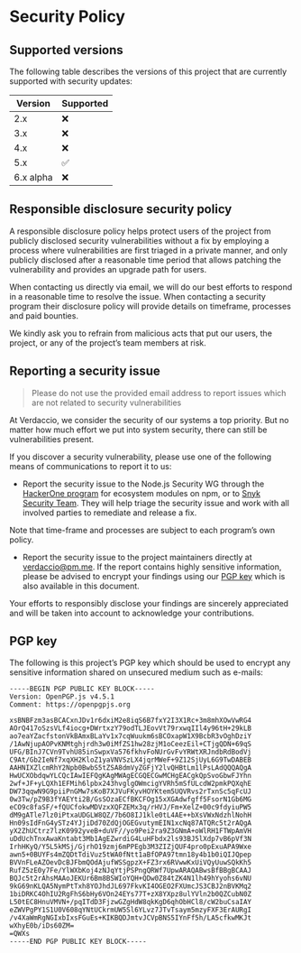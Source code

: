 # Security Policy

## Supported versions

The following table describes the versions of this project that are currently supported with security updates:

| Version   | Supported                                |
| --------- | ---------------------------------------- |
| 2.x       | :x:                                      |
| 3.x       | :x:                                      |
| 4.x       | :x:                                      |
| 5.x       | :white_check_mark:                       |
| 6.x alpha | :x:                                      |

## Responsible disclosure security policy

A responsible disclosure policy helps protect users of the project from publicly disclosed security vulnerabilities without a fix by employing a process where vulnerabilities are first triaged in a private manner, and only publicly disclosed after a reasonable time period that allows patching the vulnerability and provides an upgrade path for users.

When contacting us directly via email, we will do our best efforts to respond in a reasonable time to resolve the issue. When contacting a security program their disclosure policy will provide details on timeframe, processes and paid bounties.

We kindly ask you to refrain from malicious acts that put our users, the project, or any of the project’s team members at risk.

## Reporting a security issue

> Please do not use the provided email address to report issues which are not related to security vulnerabilities

At Verdaccio, we consider the security of our systems a top priority. But no matter how much effort we put into system security, there can still be vulnerabilities present.

If you discover a security vulnerability, please use one of the following means of communications to report it to us:

- Report the security issue to the Node.js Security WG through the [HackerOne program](https://hackerone.com/nodejs-ecosystem) for ecosystem modules on npm, or to [Snyk Security Team](https://snyk.io/vulnerability-disclosure). They will help triage the security issue and work with all involved parties to remediate and release a fix.

Note that time-frame and processes are subject to each program’s own policy.

- Report the security issue to the project maintainers directly at verdaccio@pm.me. If the report contains highly sensitive information, please be advised to encrypt your findings using our [PGP key](https://verdaccio.nyc3.digitaloceanspaces.com/gpg/publickey.verdaccio@pm.me.asc) which is also available in this document.

Your efforts to responsibly disclose your findings are sincerely appreciated and will be taken into account to acknowledge your contributions.

## PGP key

The following is this project’s PGP key which should be used to encrypt any sensitive information shared on unsecured medium such as e-mails:

```
-----BEGIN PGP PUBLIC KEY BLOCK-----
Version: OpenPGP.js v4.5.1
Comment: https://openpgpjs.org

xsBNBFzm3asBCACxnJDv1r6dxiM2e8iqS6B7fxY2I3X1Rc+3m8mhXOwVwRG4
AOrQ417oSzsVLf4iocg+DWrtxzY79odTLJEovVt79rxwqIIl4y96tH+29kLB
ao7eaYZacfstonVkBAmxBLaYv1x7cqWuukm6sBCOxapW1X9BcbR3vOghDziY
/1AwNjupAOPvKNMtghjrdh3w0iMfZS1hw28zjM1oCeezEil+CTjgQDN+69qS
UFG/BInJ7CVn9TvhU85inSwpxVa576fkhvFoNUrGvFvYRWtXRJndbRdBodVj
C9At/Gb2IeNf7xqXH2KloZ1yaVNVSzLX4jqrMWeF+9Z12SjUyL6G9TwDABEB
AAHNIXZlcmRhY2Npb0BwbS5tZSA8dmVyZGFjY2lvQHBtLm1lPsLAdQQQAQgA
HwUCXObdqwYLCQcIAwIEFQgKAgMWAgECGQECGwMCHgEACgkQpSvoGbwFJYhn
2wf+JF+yLQXh1EFMih6lpbx243hvglgOWmcigYVRh5mSfULcdW2pmkPQXqhE
DW73qqwN9G9piiPnGMw7sKoB7XJVuFKyvHOYKtem5UQVRvs2rTxnSc5qFcUJ
0w3Tw/pZ9B3fYAEYti2B/GsSOzaECfBKCFOg15xXGAdwfgff5FsorN1Gb6MG
eCO9c8faSF/+fQUCfokwMDVzxXQFZEMx3q/rHVJ/Fm+XelZ+00c9fdyiuPW5
dM9gATle7lz0iPtxaUDGLW8QZ/7b6O8IJ1kle0tL4AE++bXsVWxNdzhlNohH
Hn09sIdFnG4ySTz4YJjiDd70ZdQjOGEGvutymEIN1xcNq87ATQRc5t2rAQgA
yX2ZhUCtrz7lzK0992yveB+duVF//yo9Pei2ra9Z3GNmA+oWlRH1FTWpAmVH
uDdUchTnxAwaKntabt3Mb1AgEZwrdiG4LuHFbdx2ls93BJ5lXdp7vB6pVf3N
IrhHKyQ/Y5L5kMSj/GjrhO19zmj6mPPEgb3M3ZIZjQUF4pro0pExuAPA9Wxe
awn5+0BUYFs4mZQDtTdiVuz5tWA0fNtt1aBfOPA97tmn18y4b1b0iQIJQpep
BVVnFLeAZOevDcBJFbmQOdAjufWSSgpzX+FZ3rx6RVwwKxUiVQyUuwSQkKh5
RufZ5zE0y7Fe/YlWXbKoj4zNJqYtjPSPngQRWf7UpwARAQABwsBfBBgBCAAJ
BQJc5t2rAhsMAAoJEKUr6Bm8BSWIoYQH+QDw0Z84tZK4N1lh49hYyohs6vNU
9kG69nKLQA5NymPtTxh8YOJhdJL697FkvKI4OGEO2FXUmcJS3CBJ2nBVKMq2
1biDRKC4OhIU2RgFhS6bHy6VOn24EYs77T+zX8YXpz8ulYVln2b0QZCubN0Z
L50tEC8HnuVMVN+/pqITdD3FjzwGZgHdW8qkKgD6qhObHCl8/cW2buCsaIAY
eZWVPgPY1S1U0V608qYNtUCkrmUW5Sl6YLvz7JTvTsaym5mzyFXF3ErAURgI
/v4XaWmRgNGIxbIxsFGuEs+KIKBQDJmtvJCVpBNS5IYnFf5h/LA5cfkwMKJt
wXhyE0b/iDs60ZM=
=QWXs
-----END PGP PUBLIC KEY BLOCK-----
```
